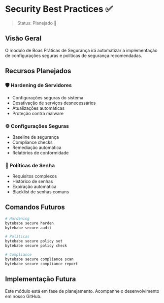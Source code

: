 # Security Best Practices ✅

> Status: Planejado 🚧

## Visão Geral

O módulo de Boas Práticas de Segurança irá automatizar a implementação de configurações seguras e políticas de segurança recomendadas.

## Recursos Planejados

### 🛡️ Hardening de Servidores
- Configurações seguras do sistema
- Desativação de serviços desnecessários
- Atualizações automáticas
- Proteção contra malware

### ⚙️ Configurações Seguras
- Baseline de segurança
- Compliance checks
- Remediação automática
- Relatórios de conformidade

### 🔑 Políticas de Senha
- Requisitos complexos
- Histórico de senhas
- Expiração automática
- Blacklist de senhas comuns

## Comandos Futuros

```bash
# Hardening
bytebabe secure harden
bytebabe secure audit

# Políticas
bytebabe secure policy set
bytebabe secure policy check

# Compliance
bytebabe secure compliance scan
bytebabe secure compliance report
```

## Implementação Futura

Este módulo está em fase de planejamento. Acompanhe o desenvolvimento em nosso GitHub.